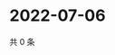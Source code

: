 # 2022-07-06

共 0 条

<!-- BEGIN WEIBO -->
<!-- 最后更新时间 Wed Jul 06 2022 19:15:00 GMT+0800 (China Standard Time) -->

<!-- END WEIBO -->
